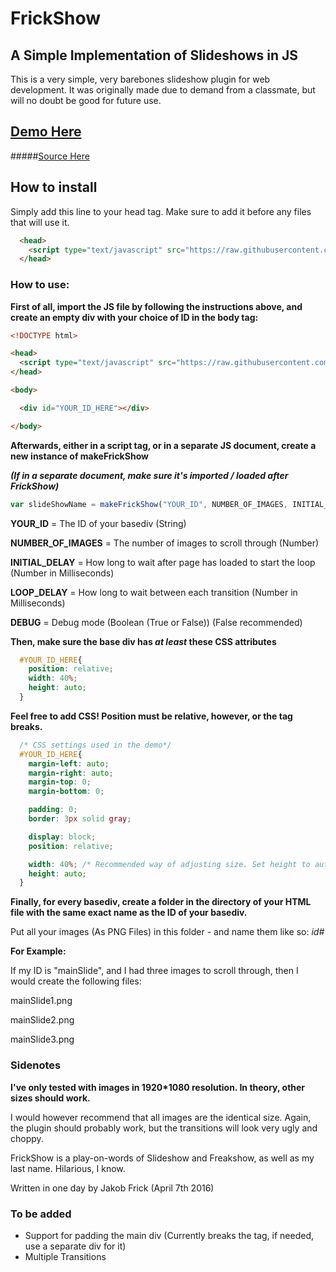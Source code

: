 # FrickShow
## A Simple Implementation of Slideshows in JS

This is a very simple, very barebones slideshow plugin for web development.
It was originally made due to demand from a classmate, but will no doubt be good for future use.

## [Demo Here](http://imfalling.github.io/FrickShow/)
#####[Source Here](https://github.com/ImFalling/FrickShow/tree/gh-pages)

## How to install
Simply add this line to your head tag. Make sure to add it before any files that will use it.

```html
  <head>
    <script type="text/javascript" src="https://raw.githubusercontent.com/ImFalling/FrickShow/master/frickShow.js"></script>
  </head>
```

### How to use:

**First of all, import the JS file by following the instructions above, and create an empty div with your choice of ID in the body tag:**

```html
<!DOCTYPE html>

<head>
  <script type="text/javascript" src="https://raw.githubusercontent.com/ImFalling/FrickShow/master/frickShow.js"></script>
</head>

<body>

  <div id="YOUR_ID_HERE"></div>

</body>
```

**Afterwards, either in a script tag, or in a separate JS document, create a new instance of makeFrickShow**

***(If in a separate document, make sure it's imported / loaded after FrickShow)***

```javascript
var slideShowName = makeFrickShow("YOUR_ID", NUMBER_OF_IMAGES, INITIAL_DELAY[ms], LOOP_DELAY[ms], DEBUG[t/f])
```

**YOUR_ID** = The ID of your basediv (String)

**NUMBER_OF_IMAGES** = The number of images to scroll through (Number)

**INITIAL_DELAY** = How long to wait after page has loaded to start the loop (Number in Milliseconds)

**LOOP_DELAY** = How long to wait between each transition (Number in Milliseconds)

**DEBUG** = Debug mode (Boolean (True or False)) (False recommended)

**Then, make sure the base div has *at least* these CSS attributes**
```css
  #YOUR_ID_HERE{
    position: relative;
    width: 40%;
    height: auto;
  }
```

**Feel free to add CSS! Position must be relative, however, or the tag breaks.**

```css
  /* CSS settings used in the demo*/
  #YOUR_ID_HERE{
    margin-left: auto;
    margin-right: auto;
    margin-top: 0;
    margin-bottom: 0;

    padding: 0;
    border: 3px solid gray;

    display: block;
    position: relative;

    width: 40%; /* Recommended way of adjusting size. Set height to auto, and solely change the width */
    height: auto;
  }

```

**Finally, for every basediv, create a folder in the directory of your HTML file with the same exact name as the ID of your basediv.**

Put all your images (As PNG Files) in this folder - and name them like so:
*id#*

**For Example:**

If my ID is "mainSlide", and I had three images to scroll through, then I would create the following files:

mainSlide1.png

mainSlide2.png

mainSlide3.png


### Sidenotes

**I've only tested with images in 1920*1080 resolution. In theory, other sizes should work.**

I would however recommend that all images are the identical size. Again, the plugin should probably work,
but the transitions will look very ugly and choppy.

FrickShow is a play-on-words of Slideshow and Freakshow, as well as my last name. Hilarious, I know.

Written in one day by Jakob Frick (April 7th 2016)


### To be added

+ Support for padding the main div (Currently breaks the tag, if needed, use a separate div for it)
+ Multiple Transitions
